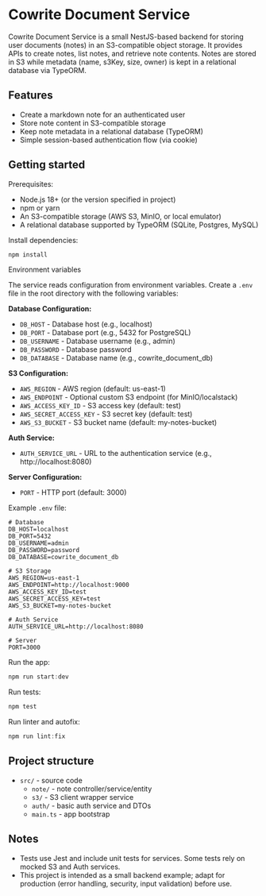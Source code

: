 # Cowrite Document Service

Cowrite Document Service is a small NestJS-based backend for storing user documents (notes) in an S3-compatible object storage. It provides APIs to create notes, list notes, and retrieve note contents. Notes are stored in S3 while metadata (name, s3Key, size, owner) is kept in a relational database via TypeORM.

## Features

- Create a markdown note for an authenticated user
- Store note content in S3-compatible storage
- Keep note metadata in a relational database (TypeORM)
- Simple session-based authentication flow (via cookie)

## Getting started

Prerequisites:

- Node.js 18+ (or the version specified in project)
- npm or yarn
- An S3-compatible storage (AWS S3, MinIO, or local emulator)
- A relational database supported by TypeORM (SQLite, Postgres, MySQL)

Install dependencies:

```powershell
npm install
```

Environment variables

The service reads configuration from environment variables. Create a `.env` file in the root directory with the following variables:

**Database Configuration:**
- `DB_HOST` - Database host (e.g., localhost)
- `DB_PORT` - Database port (e.g., 5432 for PostgreSQL)
- `DB_USERNAME` - Database username (e.g., admin)
- `DB_PASSWORD` - Database password
- `DB_DATABASE` - Database name (e.g., cowrite_document_db)

**S3 Configuration:**
- `AWS_REGION` - AWS region (default: us-east-1)
- `AWS_ENDPOINT` - Optional custom S3 endpoint (for MinIO/localstack)
- `AWS_ACCESS_KEY_ID` - S3 access key (default: test)
- `AWS_SECRET_ACCESS_KEY` - S3 secret key (default: test)
- `AWS_S3_BUCKET` - S3 bucket name (default: my-notes-bucket)

**Auth Service:**
- `AUTH_SERVICE_URL` - URL to the authentication service (e.g., http://localhost:8080)

**Server Configuration:**
- `PORT` - HTTP port (default: 3000)

Example `.env` file:

```env
# Database
DB_HOST=localhost
DB_PORT=5432
DB_USERNAME=admin
DB_PASSWORD=password
DB_DATABASE=cowrite_document_db

# S3 Storage
AWS_REGION=us-east-1
AWS_ENDPOINT=http://localhost:9000
AWS_ACCESS_KEY_ID=test
AWS_SECRET_ACCESS_KEY=test
AWS_S3_BUCKET=my-notes-bucket

# Auth Service
AUTH_SERVICE_URL=http://localhost:8080

# Server
PORT=3000
```

Run the app:

```powershell
npm run start:dev
```

Run tests:

```powershell
npm test
```

Run linter and autofix:

```powershell
npm run lint:fix
```

## Project structure

- `src/` - source code
  - `note/` - note controller/service/entity
  - `s3/` - S3 client wrapper service
  - `auth/` - basic auth service and DTOs
  - `main.ts` - app bootstrap

## Notes

- Tests use Jest and include unit tests for services. Some tests rely on mocked S3 and Auth services.
- This project is intended as a small backend example; adapt for production (error handling, security, input validation) before use.
